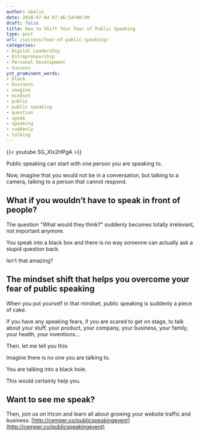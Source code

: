 ```yaml
---
author: obelix
date: 2018-07-04 07:46:54+00:00
draft: false
title: How to Shift Your Fear of Public Speaking
type: post
url: /success/fear-of-public-speaking/
categories:
- Digital Leadership
- Entrepreneurship
- Personal Development
- Success
yst_prominent_words:
- black
- business
- imagine
- mindset
- public
- public speaking
- question
- speak
- speaking
- suddenly
- talking
---
```


{{< youtube SG_XIx2HPgA >}}

Public speaking can start with one person you are speaking to.

Now, imagine that you would not be in a conversation, but talking to a camera, talking to a person that cannot respond.


## What if you wouldn’t have to speak in front of people?


The question "What would they think?" suddenly becomes totally irrelevant, not important anymore.

You speak into a black box and there is no way someone can actually ask a stupid question back.

Isn't that amazing?


## The mindset shift that helps you overcome your fear of public speaking


When you put yourself in that mindset, public speaking is suddenly a piece of cake.

If you have any speaking fears, if you are scared to get on stage, to talk about your stuff, your product, your company, your business, your family, your health, your inventions...

Then. let me tell you this:

Imagine there is no one you are talking to.

You are talking into a black hole.

This would certainly help you.


## Want to see me speak?


Then, join us on lrtcon and learn all about growing your website traffic and business: [http://cemper.co/publicspeakingevent](http://cemper.co/publicspeakingevent)
